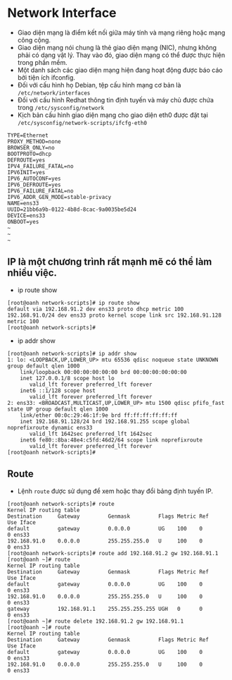 # Network Interface 

- Giao diện mạng là điểm kết nối giữa máy tính và mạng riêng hoặc mạng công cộng.
- Giao diện mạng nói chung là thẻ giao diện mạng (NIC), nhưng không phải có dạng vật lý. Thay vào đó, giao diện mạng có thể được thực hiện trong phần mềm.
- Một danh sách các giao diện mạng hiện đang hoạt động được báo cáo bởi tiện ích ifconfig.
- Đối với cấu hình họ Debian, tệp cấu hình mạng cơ bản là `/etc/network/interfaces`
- Đối với cấu hình Redhat thông tin định tuyến và máy chủ được chứa trong `/etc/sysconfig/network `
- Kịch bản cấu hình giao diện mạng cho giao diện eth0 được đặt tại `/etc/sysconfig/network-scripts/ifcfg-eth0`
```
TYPE=Ethernet
PROXY_METHOD=none
BROWSER_ONLY=no
BOOTPROTO=dhcp
DEFROUTE=yes
IPV4_FAILURE_FATAL=no
IPV6INIT=yes
IPV6_AUTOCONF=yes
IPV6_DEFROUTE=yes
IPV6_FAILURE_FATAL=no
IPV6_ADDR_GEN_MODE=stable-privacy
NAME=ens33
UUID=21bb6a9b-0122-4b8d-8cac-9a0035be5d24
DEVICE=ens33
ONBOOT=yes
~
~
~
```
## IP là một chương trình rất mạnh mẽ có thể làm nhiều việc.

- ip route show 

```
[root@oanh network-scripts]# ip route show
default via 192.168.91.2 dev ens33 proto dhcp metric 100
192.168.91.0/24 dev ens33 proto kernel scope link src 192.168.91.128 metric 100
[root@oanh network-scripts]#
```
- ip addr show 
```
[root@oanh network-scripts]# ip addr show
1: lo: <LOOPBACK,UP,LOWER_UP> mtu 65536 qdisc noqueue state UNKNOWN group default qlen 1000
    link/loopback 00:00:00:00:00:00 brd 00:00:00:00:00:00
    inet 127.0.0.1/8 scope host lo
       valid_lft forever preferred_lft forever
    inet6 ::1/128 scope host
       valid_lft forever preferred_lft forever
2: ens33: <BROADCAST,MULTICAST,UP,LOWER_UP> mtu 1500 qdisc pfifo_fast state UP group default qlen 1000
    link/ether 00:0c:29:46:1f:9e brd ff:ff:ff:ff:ff:ff
    inet 192.168.91.128/24 brd 192.168.91.255 scope global noprefixroute dynamic ens33
       valid_lft 1642sec preferred_lft 1642sec
    inet6 fe80::8ba:48e4:c5fd:46d2/64 scope link noprefixroute
       valid_lft forever preferred_lft forever
[root@oanh network-scripts]#
```

## Route 

- Lệnh `route` được sử dụng để xem hoặc thay đổi bảng định tuyến IP.

```
[root@oanh network-scripts]# route
Kernel IP routing table
Destination     Gateway         Genmask         Flags Metric Ref    Use Iface
default         gateway         0.0.0.0         UG    100    0        0 ens33
192.168.91.0    0.0.0.0         255.255.255.0   U     100    0        0 ens33
[root@oanh network-scripts]# route add 192.168.91.2 gw 192.168.91.1
[root@oanh ~]# route
Kernel IP routing table
Destination     Gateway         Genmask         Flags Metric Ref    Use Iface
default         gateway         0.0.0.0         UG    100    0        0 ens33
192.168.91.0    0.0.0.0         255.255.255.0   U     100    0        0 ens33
gateway         192.168.91.1    255.255.255.255 UGH   0      0        0 ens33
[root@oanh ~]# route delete 192.168.91.2 gw 192.168.91.1
[root@oanh ~]# route
Kernel IP routing table
Destination     Gateway         Genmask         Flags Metric Ref    Use Iface
default         gateway         0.0.0.0         UG    100    0        0 ens33
192.168.91.0    0.0.0.0         255.255.255.0   U     100    0        0 ens33
```

